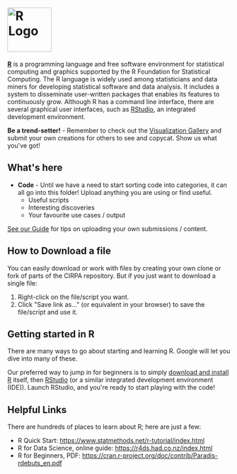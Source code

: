 # <img src="https://www.r-project.org/Rlogo.png" alt="R Logo" title="R" width="100"/>

[**R**](https://www.r-project.org/) is a programming language and free software environment for statistical computing and graphics supported by the R Foundation for Statistical Computing. The R language is widely used among statisticians and data miners for developing statistical software and data analysis. It includes a system to disseminate user-written packages that enables its features to continuously grow. Although R has a command line interface, there are several graphical user interfaces, such as [RStudio](https://www.rstudio.com/), an integrated development environment. 

**Be a trend-setter!** - Remember to check out the [Visualization Gallery](/Visualization%20Gallery) and submit your own creations for others to see and copycat. Show us what you've got!

## What's here
* **Code** - Until we have a need to start sorting code into categories, it can all go into this folder! Upload anything you are using or find useful.
  * Useful scripts
  * Interesting discoveries
  * Your favourite use cases / output

[See our Guide](/Guide.md#how-to-contribute-your-own-creations) for tips on uploading your own submissions / content. 

## How to Download a file
You can easily download or work with files by creating your own clone or fork of parts of the CIRPA repository. But if you just want to download a single file:
1. Right-click on the file/script you want.
2. Click "Save link as..." (or equivalent in your browser) to save the file/script and use it.

## Getting started in R
There are many ways to go about starting and learning R. Google will let you dive into many of these. 

Our preferred way to jump in for beginners is to simply [download and install R](http://cran.utstat.utoronto.ca/) itself, then [RStudio](https://www.rstudio.com/products/rstudio/download/#download) (or a similar integrated development environment (IDE)). Launch RStudio, and you're ready to start playing with the code!

## Helpful Links
There are hundreds of places to learn about R; here are just a few:
* R Quick Start: https://www.statmethods.net/r-tutorial/index.html
* R for Data Science, online guide: https://r4ds.had.co.nz/index.html
* R for Beginners, PDF: https://cran.r-project.org/doc/contrib/Paradis-rdebuts_en.pdf
